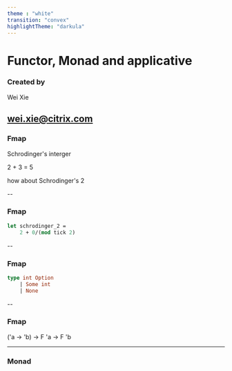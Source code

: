 ```yaml
---
theme : "white"
transition: "convex"
highlightTheme: "darkula"
---
```


# Functor, Monad and applicative

### Created by

Wei Xie

wei.xie@citrix.com
---

### Fmap

Schrodinger's interger

2 + 3 = 5

how about Schrodinger's 2

--

### Fmap

```ocaml
let schrodinger_2 =
    2 + 0/(mod tick 2)
```

--

### Fmap

```ocaml
type int Option
    | Some int
    | None
```

--

### Fmap

('a -> 'b) -> F 'a -> F 'b

---

### Monad

